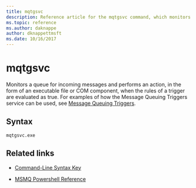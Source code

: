 ```yaml
---
title: mqtgsvc
description: Reference article for the mqtgsvc command, which monitors a queue for incoming messages and performs an action, in the form of an executable file or COM component, when the rules of a trigger are evaluated as true.
ms.topic: reference
ms.author: daknappe
author: dknappettmsft
ms.date: 10/16/2017
---
```



# mqtgsvc

Monitors a queue for incoming messages and performs an action, in the form of an executable file or COM component, when the rules of a trigger are evaluated as true. For examples of how the Message Queuing Triggers service can be used, see [Message Queuing Triggers](/previous-versions/windows/desktop/legacy/ms703197(v=vs.85)).

## Syntax

```
mqtgsvc.exe
```

## Related links

- [Command-Line Syntax Key](command-line-syntax-key.md)

- [MSMQ Powershell Reference](/powershell/module/msmq/)
